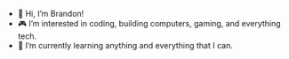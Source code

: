 - 👋 Hi, I’m Brandon!
- 🎮 I’m interested in coding, building computers, gaming, and everything tech.
- 📘 I’m currently learning anything and everything that I can.

<!---
BranLight/BranLight is a ✨ special ✨ repository because its `README.md` (this file) appears on your GitHub profile.
You can click the Preview link to take a look at your changes.
--->
